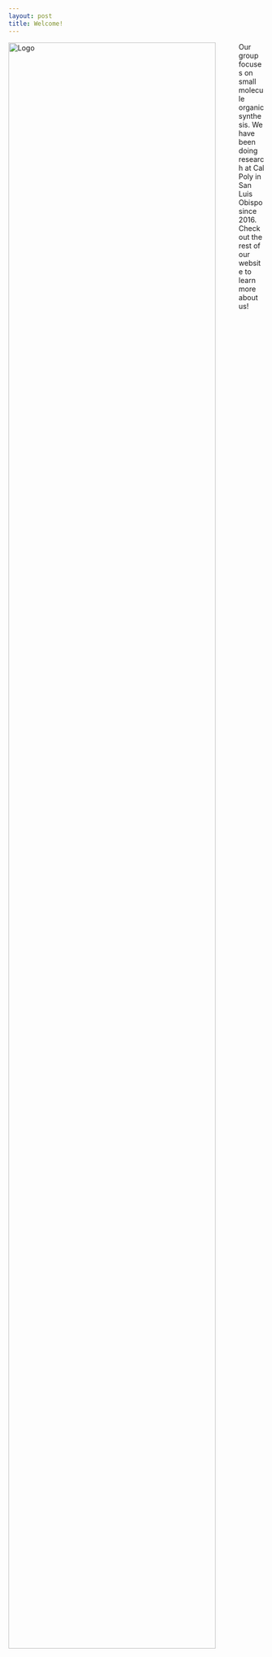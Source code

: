 ```yaml
---
layout: post
title: Welcome!
---
```


<img src="{{site.baseurl}}/images/B-Lab Logo.png" alt="Logo" height="90%" width="90%" style="float: left; margin-top: 0px; margin-left: 10px margin-bottom: 10px" />


<div style="clear:right;"></div>


Our group focuses on small molecule organic synthesis.  We have been doing research at Cal Poly in San Luis Obispo since 2016.  Check out the rest of our website to learn more about us!
